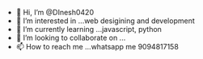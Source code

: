 - 👋 Hi, I’m @DInesh0420
- 👀 I’m interested in ...web desigining and development
- 🌱 I’m currently learning ...javascript, python
- 💞️ I’m looking to collaborate on ...
- 📫 How to reach me ...whatsapp me 9094817158

<!---
DInesh0420/DInesh0420 is a ✨ special ✨ repository because its `README.md` (this file) appears on your GitHub profile.
You can click the Preview link to take a look at your changes.
--->
